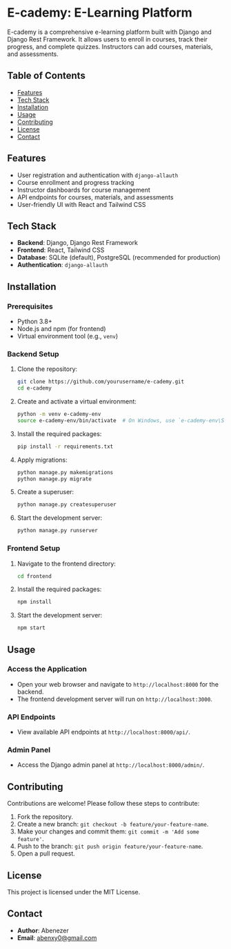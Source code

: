 # E-cademy: E-Learning Platform

E-cademy is a comprehensive e-learning platform built with Django and Django Rest Framework. It allows users to enroll in courses, track their progress, and complete quizzes. Instructors can add courses, materials, and assessments.

## Table of Contents

- [Features](#features)
- [Tech Stack](#tech-stack)
- [Installation](#installation)
- [Usage](#usage)
- [Contributing](#contributing)
- [License](#license)
- [Contact](#contact)

## Features

- User registration and authentication with `django-allauth`
- Course enrollment and progress tracking
- Instructor dashboards for course management
- API endpoints for courses, materials, and assessments
- User-friendly UI with React and Tailwind CSS

## Tech Stack

- **Backend**: Django, Django Rest Framework
- **Frontend**: React, Tailwind CSS
- **Database**: SQLite (default), PostgreSQL (recommended for production)
- **Authentication**: `django-allauth`

## Installation

### Prerequisites

- Python 3.8+
- Node.js and npm (for frontend)
- Virtual environment tool (e.g., `venv`)

### Backend Setup

1. Clone the repository:

    ```bash
    git clone https://github.com/yourusername/e-cademy.git
    cd e-cademy
    ```

2. Create and activate a virtual environment:

    ```bash
    python -m venv e-cademy-env
    source e-cademy-env/bin/activate  # On Windows, use `e-cademy-env\Scripts\activate`
    ```

3. Install the required packages:

    ```bash
    pip install -r requirements.txt
    ```

4. Apply migrations:

    ```bash
    python manage.py makemigrations
    python manage.py migrate
    ```

5. Create a superuser:

    ```bash
    python manage.py createsuperuser
    ```

6. Start the development server:

    ```bash
    python manage.py runserver
    ```

### Frontend Setup

1. Navigate to the frontend directory:

    ```bash
    cd frontend
    ```

2. Install the required packages:

    ```bash
    npm install
    ```

3. Start the development server:

    ```bash
    npm start
    ```

## Usage

### Access the Application

- Open your web browser and navigate to `http://localhost:8000` for the backend.
- The frontend development server will run on `http://localhost:3000`.

### API Endpoints

- View available API endpoints at `http://localhost:8000/api/`.

### Admin Panel

- Access the Django admin panel at `http://localhost:8000/admin/`.

## Contributing

Contributions are welcome! Please follow these steps to contribute:

1. Fork the repository.
2. Create a new branch: `git checkout -b feature/your-feature-name`.
3. Make your changes and commit them: `git commit -m 'Add some feature'`.
4. Push to the branch: `git push origin feature/your-feature-name`.
5. Open a pull request.

## License

This project is licensed under the MIT License.

## Contact

- **Author**: Abenezer
- **Email**: abenxy0@gmail.com

